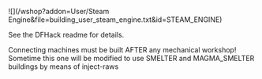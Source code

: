 
![](/wshop?addon=User/Steam Engine&file=building_user_steam_engine.txt&id=STEAM_ENGINE)

See the DFHack readme for details.

Connecting machines must be built AFTER any mechanical workshop!
Sometime this one will be modified to use SMELTER and MAGMA_SMELTER buildings by means of inject-raws
